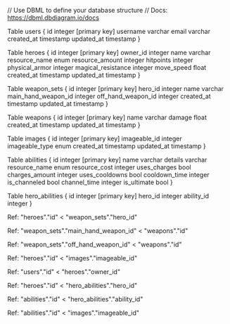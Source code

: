 // Use DBML to define your database structure
// Docs: https://dbml.dbdiagram.io/docs

Table users {
  id integer [primary key]
  username varchar
  email varchar
  created_at timestamp
  updated_at timestamp
}

Table heroes {
  id integer [primary key]
  owner_id integer 
  name varchar
  resource_name enum
  resource_amount integer
  hitpoints integer
  physical_armor integer
  magical_resistance integer
  move_speed float
  created_at timestamp
  updated_at timestamp
}

Table weapon_sets {
  id integer [primary key]
  hero_id integer
  name varchar
  main_hand_weapon_id integer
  off_hand_weapon_id integer
  created_at timestamp
  updated_at timestamp
}

Table weapons {
  id integer [primary key]
  name varchar
  damage float
  created_at timestamp
  updated_at timestamp
}

Table images {
  id integer [primary key]
  imageable_id integer
  imageable_type enum
  created_at timestamp
  updated_at timestamp
}

Table abilities {
  id integer [primary key]
  name varchar
  details varchar
  resource_name enum
  resource_cost integer
  uses_charges bool
  charges_amount integer
  uses_cooldowns bool
  cooldown_time integer
  is_channeled bool
  channel_time integer
  is_ultimate bool
}

Table hero_abilities {
  id integer [primary key]
  hero_id integer
  ability_id integer
}

Ref: "heroes"."id" < "weapon_sets"."hero_id"

Ref: "weapon_sets"."main_hand_weapon_id" < "weapons"."id"

Ref: "weapon_sets"."off_hand_weapon_id" < "weapons"."id"

Ref: "heroes"."id" < "images"."imageable_id"

Ref: "users"."id" < "heroes"."owner_id"

Ref: "heroes"."id" < "hero_abilities"."hero_id"

Ref: "abilities"."id" < "hero_abilities"."ability_id"

Ref: "abilities"."id" < "images"."imageable_id"